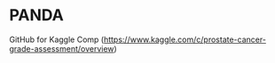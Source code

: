 # PANDA
GitHub for Kaggle Comp (https://www.kaggle.com/c/prostate-cancer-grade-assessment/overview)
